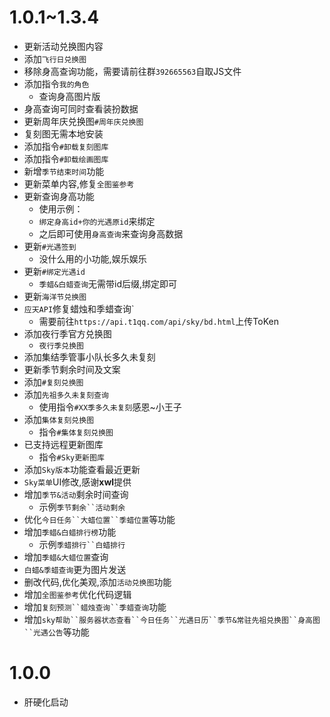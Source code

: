 # 1.0.1~1.3.4
* 更新活动兑换图内容
* 添加`飞行日兑换图`
* 移除身高查询功能，需要请前往群`392665563`自取JS文件
* 添加指令`我的角色`
  * 查询身高图片版
* 身高查询可同时查看装扮数据
* 更新周年庆兑换图`#周年庆兑换图`
* 复刻图无需本地安装
* 添加指令`#卸载复刻图库`
* 添加指令`#卸载绘画图库`
* 新增`季节结束时间`功能
* 更新菜单内容,修复`全图鉴参考`
* 更新查询身高功能
  * 使用示例：
  * `绑定身高id+你的光遇原id`来绑定
  * 之后即可使用`身高查询`来查询身高数据
* 更新`#光遇签到`
  * 没什么用的小功能,娱乐娱乐
* 更新`#绑定光遇id`
  * `季蜡&白蜡查询`无需带id后缀,绑定即可
* 更新`海洋节兑换图`
* `应天API`修复蜡烛和季蜡查询`
  * 需要前往`https://api.t1qq.com/api/sky/bd.html`上传ToKen
* 添加夜行季官方兑换图
  * `夜行季兑换图`
* 添加集结季管事小队长多久未复刻
* 更新季节剩余时间及文案
* 添加`#复刻兑换图`
* 添加`先祖多久未复刻查询`
  * 使用指令`#XX季多久未复刻`感恩~小王子
* 添加`集体复刻兑换图`
  * 指令`#集体复刻兑换图`
* 已支持远程更新图库
  * 指令`#Sky更新图库`
* 添加`Sky版本`功能查看最近更新
* `Sky菜单`UI修改,感谢**xwl**提供
* 增加`季节&活动`剩余时间查询
  * 示例`季节剩余``活动剩余`
* 优化`今日任务``大蜡位置``季蜡位置`等功能
* 增加`季蜡&白蜡排行榜`功能
  * 示例`季蜡排行``白蜡排行`
* 增加`季蜡&大蜡位置`查询
* `白蜡&季蜡查询`更为图片发送
* 删改代码,优化美观,添加`活动兑换图`功能
* 增加`全图鉴参考`优化代码逻辑
* 增加`复刻预测``蜡烛查询``季蜡查询`功能
* 增加`sky帮助``服务器状态查看``今日任务``光遇日历``季节&常驻先祖兑换图``身高图``光遇公告`等功能

# 1.0.0
* 肝硬化启动
